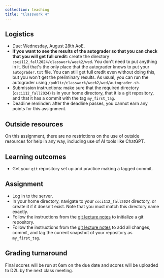 ```yaml
---
collection: teaching
title: "Classwork 4"
---
```


## Logistics
* Due: Wednesday, August 28th AoE.
* **If you want to see the results of the autograder so that you can check that you will get full credit**: create the directory `csci112_fall2024/classwork/week2/wed`.
	You  don't need to put anything in it. But that's the only place that the
	autograder knows to put your `autograder.txt` file. You can still get full credit even
	without doing this, but you won't get the preliminary results. As usual,
	you can run the autograder using
	`/public/classwork/week2/wed/autograder.sh`.
* Submission instructions: make sure that the required directory
	(`csci112_fall2024`) is in your home directory, that it is a git
	repository, and that it has a commit with the tag `my_first_tag`.
* Deadline reminder: after the deadline passes, you cannot earn any points for
	this assignment.

## Outside resources

On this assignment, there are no restrictions on the use of outside resources
for help in any way, including use of AI tools like ChatGPT.

## Learning outcomes
* Get your `git` repository set up and practice making a tagged commit.

## Assignment

* Log in to the server.
* In your home directory, navigate to your `csci112_fall2024` directory, or
	create it if it doesn't exist. Note
	that you must match this directory name exactly.
* Follow the instructions from the [git lecture notes](https://fangtian-zhong.github.io/teaching/csci112-fall-2024/lectures/git) to initialize a git
	repository.
* Follow the instructions from the [git lecture notes](https://fangtian-zhong.github.io/teaching/csci112-fall-2024/lectures/git) to add all changes,
	commit, and tag the current snapshot of your repository as `my_first_tag`.

## Grading turnaround
Final scores will be run at 6am on the due date and scores will be
uploaded to D2L by the next class meeting.
